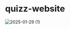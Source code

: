 # quizz-website
![2025-01-29 (1)](https://github.com/user-attachments/assets/cd8782d2-9a7f-4d9b-a09f-4f09c793f6b5)
